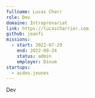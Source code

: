```yaml
---
fullname: Lucas Charr
role: Dev
domaine: Intraprenariat
link: https://lucascharrier.com
github: jeanfi
missions:
  - start: 2022-07-29
    end: 2022-09-24
    status: admin
    employer: Dinum
startups:
  - aides.jeunes
---
```


Dev
